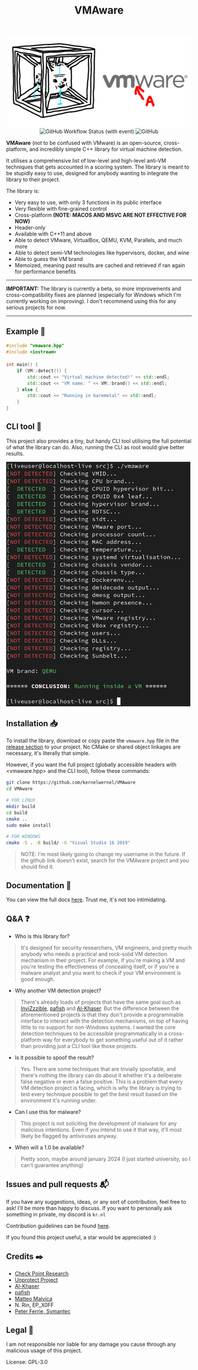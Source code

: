 <h1 align="center">VMAware</h1>
<br>
<p align="center">
<img src="assets/banner.jpg" align="center" width="500" title="VMAware">
<br>
<img alt="GitHub Workflow Status (with event)" align="center" src="https://img.shields.io/github/actions/workflow/status/kernelwernel/VMAware/cmake-multi-platform.yml">
<img alt="GitHub" align="center" src="https://img.shields.io/github/license/kernelwernel/VMAware">
</p>

**VMAware** (not to be confused with VMware) is an open-source, cross-platform, and incredibly simple C++ library for virtual machine detection.

It utilises a comprehensive list of low-level and high-level anti-VM techniques that gets accounted in a scoring system. The library is meant to be stupidly easy to use, designed for anybody wanting to integrate the library to their project.

The library is:
- Very easy to use, with only 3 functions in its public interface
- Very flexible with fine-grained control
- Cross-platform **(NOTE: MACOS AND MSVC ARE NOT EFFECTIVE FOR NOW)**
- Header-only
- Available with C++11 and above
- Able to detect VMware, VirtualBox, QEMU, KVM, Parallels, and much more
- Able to detect semi-VM technologies like hypervisors, docker, and wine
- Able to guess the VM brand
- Memoized, meaning past results are cached and retrieved if ran again for performance benefits 

- - -

**IMPORTANT:** The library is currently a beta, so more improvements and cross-compatibility fixes are planned (especially for Windows which I'm currently working on improving). I don't recommend using this for any serious projects for now.

- - -


## Example 🧪
```cpp
#include "vmaware.hpp"
#include <iostream>

int main() {
    if (VM::detect()) {
        std::cout << "Virtual machine detected!" << std::endl;
        std::cout << "VM name: " << VM::brand() << std::endl;
    } else {
        std::cout << "Running in baremetal" << std::endl;
    }
}
```


## CLI tool 🔧
This project also provides a tiny, but handy CLI tool utilising the full potential of what the library can do. Also, running the CLI as root would give better results.

<img src="assets/image.png" width="500" title="cli">


## Installation 📥
To install the library, download or copy paste the `vmaware.hpp` file in the [release section](https://github.com/kernelwernel/VMAware/releases/) to your project. No CMake or shared object linkages are necessary, it's literally that simple.

However, if you want the full project (globally accessible headers with <vmaware.hpp> and the CLI tool), follow these commands:
```bash
git clone https://github.com/kernelwernel/VMAware 
cd VMAware
```

```bash
# FOR LINUX
mkdir build
cd build
cmake ..
sudo make install
```

```bash
# FOR WINDOWS
cmake -S . -B build/ -G "Visual Studio 16 2019"
```
> NOTE: I'm most likely going to change my username in the future. If the github link doesn't exist, search for the VMAware project and you should find it.


## Documentation 📒
You can view the full docs [here](docs/documentation.md). Trust me, it's not too intimidating.


## Q&A ❓
- Who is this library for?
> It's designed for security researchers, VM engineers, and pretty much anybody who needs a practical and rock-solid VM detection mechanism in their project. For example, if you're making a VM and you're testing the effectiveness of concealing itself, or if you're a malware analyst and you want to check if your VM environment is good enough.

- Why another VM detection project?
> There's already loads of projects that have the same goal such as [InviZzzible](https://github.com/CheckPointSW/InviZzzible), [pafish](https://github.com/a0rtega/pafish) and [Al-Khaser](https://github.com/LordNoteworthy/al-khaser). But the difference between the aforementioned projects is that they don't provide a programmable interface to interact with the detection mechanisms, on top of having little to no support for non-Windows systems. I wanted the core detection techniques to be accessible programmatically in a cross-platform way for everybody to get something useful out of it rather than providing just a CLI tool like those projects.

- Is it possible to spoof the result?
> Yes. There are some techniques that are trivially spoofable, and there's nothing the library can do about it whether it's a deliberate false negative or even a false positive. This is a problem that every VM detection project is facing, which is why the library is trying to test every technique possible to get the best result based on the environment it's running under. 

- Can I use this for malware?
> This project is not soliciting the development of malware for any malicious intentions. Even if you intend to use it that way, it'll most likely be flagged by antiviruses anyway.

- When will a 1.0 be available?
> Pretty soon, maybe around january 2024 (I just started university, so I can't guarantee anything)


## Issues and pull requests 📬
If you have any suggestions, ideas, or any sort of contribution, feel free to ask! I'll be more than happy to discuss. If you want to personally ask something in private, my discord is `kr.nl`

Contribution guidelines can be found [here](CONTRIBUTING.md).

If you found this project useful, a star would be appreciated :)


## Credits ✒️
- [Check Point Research](https://research.checkpoint.com/)
- [Unprotect Project](https://unprotect.it/)
- [Al-Khaser](https://github.com/LordNoteworthy/al-khaser)
- [pafish](https://github.com/a0rtega/pafish)
- [Matteo Malvica](https://www.matteomalvica.com)
- N. Rin, EP_X0FF
- [Peter Ferrie, Symantec](https://github.com/peterferrie)


## Legal 📜
I am not responsible nor liable for any damage you cause through any malicious usage of this project. 

License: GPL-3.0
